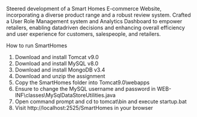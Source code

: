 

Steered development of a Smart Homes E-commerce Website, incorporating a diverse product range and a robust review system.
Crafted a User Role Management system and Analytics Dashboard to empower retailers, enabling datadriven decisions and enhancing overall efficiency and user experience for customers, salespeople, and
retailers.




How to run SmartHomes

1. Download and install Tomcat v9.0
2. Download and install MySQL v8.0
3. Download and install MongoDB v3.4
4. Download and unzip the assignment
5. Copy the SmartHomes folder into Tomcat9.0\webapps
6. Ensure to change the MySQL username and password in WEB-INF\classes\MySqlDataStoreUtilities.java
7. Open command prompt and cd to tomcat\bin and execute startup.bat
8. Visit http://localhost:2525/SmartHomes in your browser
